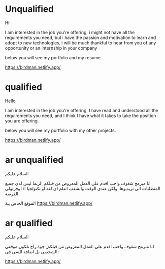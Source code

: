 # Unqualified 

Hi

I am interested in the job you're offering, i might not have all the requirements you need, but i have the passion and motivation to learn and adopt to new technologies, i will be much thankful to hear from you of any opportunity or an internship in your company

below you will see my portfolio and my resume

https://birdman.netlify.app/

# qualified 

Hello  
  
I am interested in the job you're offering, I have read and understood all the requirements you need, and I think I have what it takes to take the position you are offering.  
  
below you will see my portfolio with my other projects.

https://birdman.netlify.app/
# ar unqualified

السلام عليكم

انا مبرمج شغوف واحب اقدم على العمل المعروض من قبلكم, لربما ليس لدي جميع المتطلبات الي تريديوها, ولكن عندي الوقت والشغف اتعلم اي لغة او تكنولجيا اذا وفرتولي الفرصة

الموقع الخاص بية
https://birdman.netlify.app/

# ar qualified

السلام عليكم

انا مبرمج شغوف واحب اقدم على العمل المعروض من قبلكم,  جوة راح تلكون موقعي الشخصي بل اضافة للسي في:

https://birdman.netlify.app/

